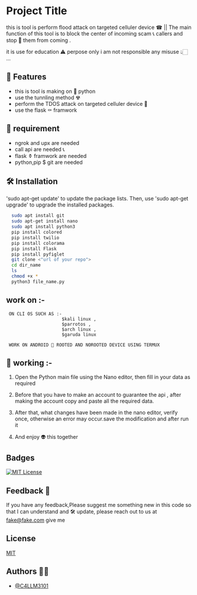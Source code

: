 
# Project Title

this is tool is perform flood attack on targeted celluler device ☎ || The main function of this tool is to block the center of incoming scam 📞
 callers and stop 📴  them from coming  .


it is use for education ⚠ perpose only i am not responsible any misuse 👆🏻 ...



##  🌈  Features

- this is tool is making on  🐍 python 
- use the tunnling method ☢ 
- perform the TDOS attack on targeted celluler device 👾 
- use the flask ⚰  framwork 

## 🔎 requirement 

* ngrok and upx  are needed 
* call api are needed 📞
*  flask ⚱ framwork are needed 
*  python,pip $ git are needed 

## 🛠 Installation

 'sudo apt-get update' to update the package lists. Then, use 'sudo apt-get upgrade' to upgrade the installed packages. 

```bash
  sudo apt install git
  sudo apt-get install nano
  sudo apt install python3
  pip install colored
  pip install twilio
  pip install colorama
  pip install Flask
  pip install pyfiglet
  git clone <"url of your repo">
  cd dir_name
  ls 
  chmod +x *
  python3 file_name.py 
```
## work on :- 

     ON CLI OS SUCH AS :- 
                         $kali linux ,
                         $parrotos , 
                         $arch linux ,
                         $garuda linux 
    
     WORK ON ANDROID 📱 ROOTED AND NOROOTED DEVICE USING TERMUX 

    
## 📢 working :- 
1. Open the Python main file using the Nano editor, then fill in your data as required 

2. Before that you have to make an account to guarantee the api , after making the account copy and paste all the required data.

3. After that, what changes have been made in the nano editor, verify once, otherwise an error may occur.save the modification and after run it 

4. And enjoy 👽  this together 



## Badges

[![MIT License](https://img.shields.io/badge/License-MIT-green.svg)](https://choosealicense.com/licenses/mit/)


## Feedback 💱

If you have any feedback,Please suggest me something new in this code so that I can understand and  🛠 update, please reach out to us at fake@fake.com give me 


## License

[MIT](https://choosealicense.com/licenses/mit/)


## Authors ✍🏼 

- [@C4LLM3101](https://www.github.com/octokatherine)


